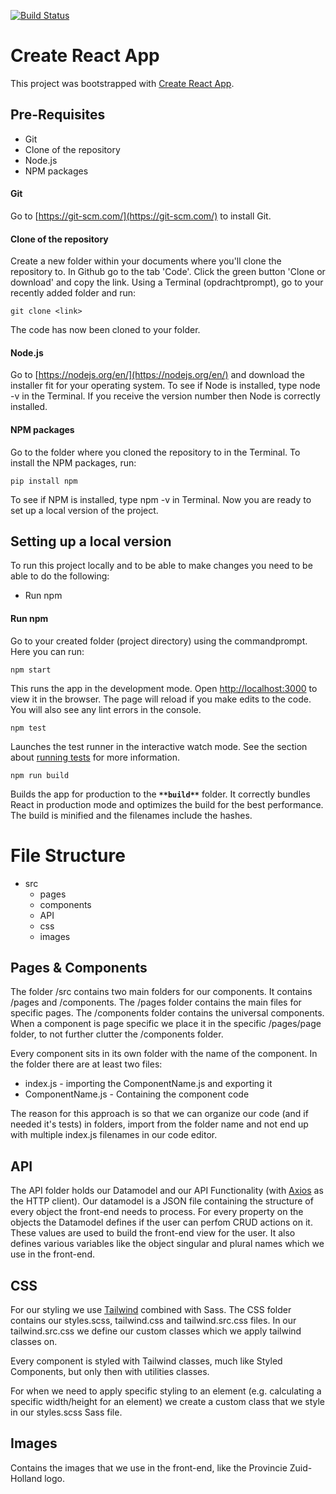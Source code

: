 [![Build Status](https://dev.azure.com/Azab-sm/AADV-Omgevingsbeleid/_apis/build/status/Provincie-Zuid-Holland.Omgevingsbeleid-Frontend?branchName=dev)](https://dev.azure.com/Azab-sm/AADV-Omgevingsbeleid/_build/latest?definitionId=3&branchName=dev)

# Create React App

This project was bootstrapped with [Create React App](https://github.com/facebook/create-react-app).

## Pre-Requisites

-   Git
-   Clone of the repository
-   Node.js
-   NPM packages

#### Git

Go to [https://git-scm.com/](https://git-scm.com/) to install Git.

#### Clone of the repository

Create a new folder within your documents where you'll clone the repository to. In Github go to the tab 'Code'.
Click the green button 'Clone or download' and copy the link.
Using a Terminal (opdrachtprompt), go to your recently added folder and run:

    git clone <link>

The code has now been cloned to your folder.

#### Node.js

Go to [https://nodejs.org/en/](https://nodejs.org/en/) and download the installer fit for your operating system.
To see if Node is installed, type node -v in the Terminal. If you receive the version number then Node is correctly installed.

#### NPM packages

Go to the folder where you cloned the repository to in the Terminal. To install the NPM packages, run:

    pip install npm

To see if NPM is installed, type npm -v in Terminal.
Now you are ready to set up a local version of the project.

## Setting up a local version

To run this project locally and to be able to make changes you need to be able to do the following:

-   Run npm

#### Run npm

Go to your created folder (project directory) using the commandprompt. Here you can run:

    npm start

This runs the app in the development mode. Open [http://localhost:3000](http://localhost:3000) to view it in the browser. The page will reload if you make edits to the code. You will also see any lint errors in the console.

    npm test

Launches the test runner in the interactive watch mode. See the section about [running tests](https://facebook.github.io/create-react-app/docs/running-tests) for more information.

    npm run build

Builds the app for production to the **`**build**`** folder. It correctly bundles React in production mode and optimizes the build for the best performance. The build is minified and the filenames include the hashes.

# File Structure

-   src
    -   pages
    -   components
    -   API
    -   css
    -   images

## Pages & Components

The folder /src contains two main folders for our components. It contains /pages and /components. The /pages folder contains the main files for specific pages. The /components folder contains the universal components. When a component is page specific we place it in the specific /pages/page folder, to not further clutter the /components folder.

Every component sits in its own folder with the name of the component. In the folder there are at least two files:

-   index.js - importing the ComponentName.js and exporting it
-   ComponentName.js - Containing the component code

The reason for this approach is so that we can organize our code (and if needed it's tests) in folders, import from the folder name and not end up with multiple index.js filenames in our code editor.

## API

The API folder holds our Datamodel and our API Functionality (with [Axios](https://github.com/axios/axios) as the HTTP client). Our datamodel is a JSON file containing the structure of every object the front-end needs to process. For every property on the objects the Datamodel defines if the user can perfom CRUD actions on it. These values are used to build the front-end view for the user. It also defines various variables like the object singular and plural names which we use in the front-end.

## CSS

For our styling we use [Tailwind](https://tailwindcss.com) combined with Sass. The CSS folder contains our styles.scss, tailwind.css and tailwind.src.css files. In our tailwind.src.css we define our custom classes which we apply tailwind classes on.

Every component is styled with Tailwind classes, much like Styled Components, but only then with utilities classes.

For when we need to apply specific styling to an element (e.g. calculating a specific width/height for an element) we create a custom class that we style in our styles.scss Sass file.

## Images

Contains the images that we use in the front-end, like the Provincie Zuid-Holland logo.
